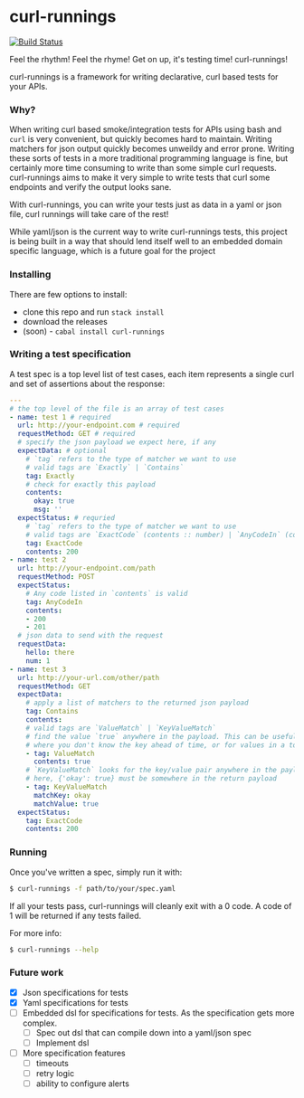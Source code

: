 # curl-runnings

[![Build Status](https://travis-ci.org/aviaviavi/curl-runnings.svg?branch=master)](https://travis-ci.org/aviaviavi/curl-runnings)

Feel the rhythm! Feel the rhyme! Get on up, it's testing time! curl-runnings!

curl-runnings is a framework for writing declarative, curl based tests for your APIs. 

### Why?

When writing curl based smoke/integration tests for APIs using bash and `curl`
is very convenient, but quickly becomes hard to maintain. Writing matchers for
json output quickly becomes unweildy and error prone. Writing these sorts of
tests in a more traditional programming language is fine, but certainly more
time consuming to write than some simple curl requests. curl-runnings aims to
make it very simple to write tests that curl some endpoints and verify the
output looks sane.

With curl-runnings, you can write your tests just as data in a yaml or json file,
curl runnings will take care of the rest!

While yaml/json is the current way to write curl-runnings tests, this project is
being built in a way that should lend itself well to an embedded domain specific
language, which is a future goal for the project

### Installing

There are few options to install:

- clone this repo and run `stack install`
- download the releases 
- (soon) - `cabal install curl-runnings`

### Writing a test specification

A test spec is a top level list of test cases, each item represents a single curl and set of assertions about the response:

```yaml
---
# the top level of the file is an array of test cases
- name: test 1 # required
  url: http://your-endpoint.com # required
  requestMethod: GET # required
  # specify the json payload we expect here, if any
  expectData: # optional
    # `tag` refers to the type of matcher we want to use
    # valid tags are `Exactly` | `Contains`
    tag: Exactly
    # check for exactly this payload
    contents:
      okay: true
      msg: ''
  expectStatus: # requried
    # `tag` refers to the type of matcher we want to use
    # valid tags are `ExactCode` (contents :: number) | `AnyCodeIn` (contents :: [number])
    tag: ExactCode
    contents: 200
- name: test 2
  url: http://your-endpoint.com/path
  requestMethod: POST
  expectStatus:
    # Any code listed in `contents` is valid
    tag: AnyCodeIn
    contents:
    - 200
    - 201
  # json data to send with the request
  requestData:
    hello: there
    num: 1
- name: test 3
  url: http://your-url.com/other/path
  requestMethod: GET
  expectData:
    # apply a list of matchers to the returned json payload
    tag: Contains
    contents:
    # valid tags are `ValueMatch` | `KeyValueMatch`
    # find the value `true` anywhere in the payload. This can be useful for matching against values 
    # where you don't know the key ahead of time, or for values in a top level array.
    - tag: ValueMatch
      contents: true
    # `KeyValueMatch` looks for the key/value pair anywhere in the payload
    # here, {'okay': true} must be somewhere in the return payload
    - tag: KeyValueMatch
      matchKey: okay
      matchValue: true
  expectStatus:
    tag: ExactCode
    contents: 200
```

### Running

Once you've written a spec, simply run it with:

```bash
$ curl-runnings -f path/to/your/spec.yaml
```

If all your tests pass, curl-runnings will cleanly exit with a 0 code. A code of
1 will be returned if any tests failed.

For more info:

```bash
$ curl-runnings --help
```


### Future work

- [x] Json specifications for tests
- [x] Yaml specifications for tests
- [ ] Embedded dsl for specifications for tests. As the specification gets more complex.
  - [ ] Spec out dsl that can compile down into a yaml/json spec
  - [ ] Implement dsl
- [ ] More specification features
  - [ ] timeouts
  - [ ] retry logic
  - [ ] ability to configure alerts
